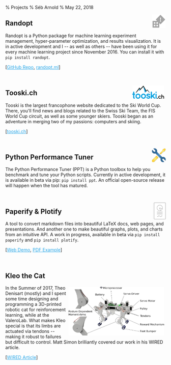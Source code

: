 % Projects
% Séb Arnold
% May 22, 2018

<link rel="stylesheet" href="https://bootswatch.com/cosmo/bootstrap.css" />
<style>
a, a:hover {
    color: #2AA7E7;
}
</style>


<img src="/images/randopt_dice.png"
     class="float-right"
     alt="Randopt"
     style="max-width:43px;float:right;margin:0px;" />

## Randopt
Randopt is a Python package for machine learning experiment management, hyper-parameter optimization, and results visualization.
It is in active development and I -- as well as others -- have been using it for every machine learning project since November 2016.
You can install it with `pip install randopt`.

[[GitHub Repo](https://github.com/seba-1511/randopt), [randopt.ml](http://www.randopt.ml)] 

<br />

<img src="/images/tooski.png"
     class="float-right"
     alt="Tooski"
     style="max-width:100px;float:right;margin:5px;" />

## Tooski.ch
Tooski is the largest francophone website dedicated to the Ski World Cup.
There, you'll find news and blogs related to the Swiss Ski Team, the FIS World Cup circuit, as well as some younger skiers.
Tooski began as an adventure in merging two of my passions: computers and skiing.

[[tooski.ch](http://www.tooski.ch/)]

<br />

<img src="/images/ppt.png"
     class="float-right"
     alt="PPT"
     style="max-width:43px;float:right;margin:0px;" />

## Python Performance Tuner
The Python Performance Tuner (PPT) is a Python toolbox to help you benchmark and tune your Python scripts.
Currently in active development, it is available in beta via pip: `pip install ppt`.
An official open-source release will happen when the tool has matured.

<br />

<img src="/images/plotify-logo.png"
     class="float-right"
     alt="Plotify & Paperify"
     style="max-width:37px;float:right;margin:0px;" />

## Paperify & Plotify
A tool to convert markdown files into beautiful LaTeX docs, web pages, and presentations.
And another one to make beautiful graphs, plots, and charts from an intuitive API.
A work in progress, available in beta via `pip install paperify` and `pip install plotify`.

[[Web Demo](http://seba-1511.github.io/config/), [PDF Example](http://seba-1511.github.io/summaries/discrete_mathematics/dm.pdf)]

<br />

## Kleo the Cat

<img src="/images/kleo.png"
     class="img-thumbnail float-right"
     alt="Kleo the cat"
     style="background:white;max-width:300px;float:right;margin:5px;" />

In the Summer of 2017, Theo Denisart (mostly) and I spent some time designing and programming a 3D-printed robotic cat for reinforcement learning, while at the ValeroLab.
What makes Kleo special is that its limbs are actuated via tendons -- making it robust to failures but difficult to control.
Matt Simon brilliantly covered our work in his WIRED article.

[[WIRED Article](https://www.wired.com/story/the-quest-to-make-a-robot-cat-walk-with-artificial-neurons/)]

<br />

<!--
#### Cherry 
To be announced soon.

<br />

#### Caladrone
To be announced soon.

<br />
 -->
